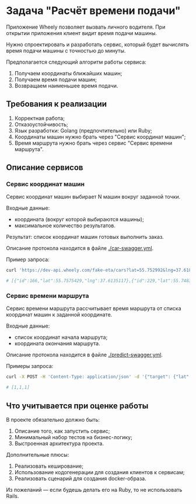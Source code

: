 # Задача "Расчёт времени подачи"

Приложение Wheely позволяет вызвать личного водителя. При открытии приложения клиент видит время подачи машины.

Нужно спроектировать и разработать сервис, который будет вычислять время подачи машины с точностью до минуты.

Предполагается следующий алгоритм работы сервиса:
1. Получаем координаты ближайших машин;
2. Получаем время подачи машин;
3. Возвращаем наименьшее время подачи.

## Требования к реализации

1. Корректная работа;
2. Отказоустойчивость;
3. Язык разработки: Golang (предпочтительно) или Ruby;
4. Координаты машин нужно брать через "Сервис координат машин";
5. Время маршрута нужно брать через сервис "Сервис времени маршрута".

## Описание сервисов

### Сервис координат машин
Сервис координат машин выбирает N машин вокруг заданной точки.

Входные данные:
- координата (вокруг которой выбираются машины);
- максимальное количество результатов.

Результат: список координат машин готовых выполнить заказ.

Описание протокола находится в файле [./car-swagger.yml](./car-swagger.yml).

Пример запроса:
```bash
curl 'https://dev-api.wheely.com/fake-eta/cars?lat=55.752992&lng=37.618333&limit=3'

# [{"id":166,"lat":55.7575429,"lng":37.6135117},{"id":229,"lat":55.74837156167371,"lng":37.61180107665421},{"id":8,"lat":55.7532706,"lng":37.6076902}]
```

### Сервис времени маршрута
Сервис времени маршрута рассчитывает время маршрута от списка координат машин к заданной координате.

Входные данные:
- список координат начала маршрута;
- координата окончания маршрута.

Описание протокола находится в файле [./predict-swagger.yml](./predict-swagger.yml).

Примеры запроса:
```bash
curl -X POST -H 'Content-Type: application/json' -d '{"target": {"lat": 55.752992, "lng": 37.618333}, "source": [{"lat":55.7575429, "lng":37.6135117},{"lat":55.74837156167371, "lng":37.61180107665421},{"lat":55.7532706,"lng":37.6076902}]}' 'https://dev-api.wheely.com/fake-eta/predict'

# [1,1,1]
```

## Что учитывается при оценке работы
В проекте обязательно должно быть:
1. Описание того, как запустить сервис;
2. Минимальный набор тестов на бизнес-логику;
3. Выстроенная архитектура проекта.

Дополнительные плюсы:
1. Реализовать кеширование;
2. Использование кодогенерации для создания клиентов к сервисам;
3. Реализовать сценарий для создания docker-образа.

Из пожеланий —  если будешь делать его на Ruby, то не использовать Rails.
